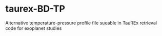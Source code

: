 # taurex-BD-TP
Alternative temperature-pressure profile file sueable in TauREx retrieval code for exoplanet studies
